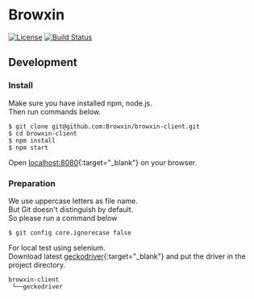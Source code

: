 # Browxin
[![License](https://img.shields.io/badge/License-Apache%202.0-blue.svg)](https://opensource.org/licenses/Apache-2.0)
[![Build Status](https://travis-ci.org/Browxin/browxin-client.svg?branch=master)](https://travis-ci.org/Browxin/browxin-client)

<!--
## What's Browxin?
First thing first, please check Browxin.

Browxin is a Platform of Web App.
You can use it as a start page, new tab, etc...
It can be used by pc, tablet, smart phone, even sidebar of browser.

As I said, it's a platform, so you can make your own App and commit.
All Apps should be free in Browxin.

-->
## Development

### Install
Make sure you have installed npm, node.js.  
Then run commands below.

```
$ git clone git@github.com:Browxin/browxin-client.git
$ cd browxin-client
$ npm install
$ npm start
```

Open [localhost:8080](http://localhost:8080){:target="_blank"} on your browser.

### Preparation
We use uppercase letters as file name.  
But Git doesn't distinguish by default.  
So please run a command below

```
$ git config core.ignorecase false
```

For local test using selenium.  
Download latest [geckodriver](https://github.com/mozilla/geckodriver/releases){:target="_blank"} and put the driver in the project directory.

```
browxin-client
 └──geckodriver
```

<!--
### Provided API
-->
